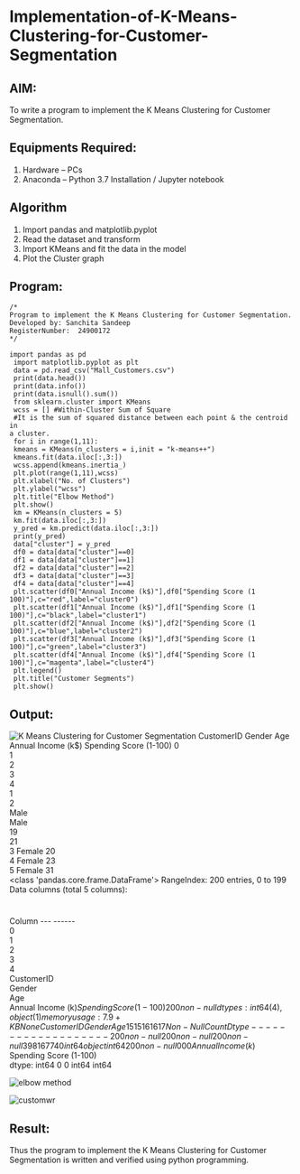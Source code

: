 # Implementation-of-K-Means-Clustering-for-Customer-Segmentation

## AIM:
To write a program to implement the K Means Clustering for Customer Segmentation.

## Equipments Required:
1. Hardware – PCs
2. Anaconda – Python 3.7 Installation / Jupyter notebook

## Algorithm
1. Import pandas and matplotlib.pyplot 
2. Read the dataset and transform
3. Import KMeans and fit the data in the model
4. Plot the Cluster graph

## Program:
```
/*
Program to implement the K Means Clustering for Customer Segmentation.
Developed by: Sanchita Sandeep
RegisterNumber:  24900172
*/
```
```
import pandas as pd
 import matplotlib.pyplot as plt
 data = pd.read_csv("Mall_Customers.csv")
 print(data.head())
 print(data.info())
 print(data.isnull().sum())
 from sklearn.cluster import KMeans
 wcss = [] #Within-Cluster Sum of Square
 #It is the sum of squared distance between each point & the centroid in 
a cluster.
 for i in range(1,11):
 kmeans = KMeans(n_clusters = i,init = "k-means++")
 kmeans.fit(data.iloc[:,3:])
 wcss.append(kmeans.inertia_)
 plt.plot(range(1,11),wcss)
 plt.xlabel("No. of Clusters")
 plt.ylabel("wcss")
 plt.title("Elbow Method")
 plt.show()
 km = KMeans(n_clusters = 5)
 km.fit(data.iloc[:,3:])
 y_pred = km.predict(data.iloc[:,3:])
 print(y_pred)
 data["cluster"] = y_pred
 df0 = data[data["cluster"]==0]
 df1 = data[data["cluster"]==1]
 df2 = data[data["cluster"]==2]
 df3 = data[data["cluster"]==3]
 df4 = data[data["cluster"]==4]
 plt.scatter(df0["Annual Income (k$)"],df0["Spending Score (1
100)"],c="red",label="cluster0")
 plt.scatter(df1["Annual Income (k$)"],df1["Spending Score (1
100)"],c="black",label="cluster1")
 plt.scatter(df2["Annual Income (k$)"],df2["Spending Score (1
100)"],c="blue",label="cluster2")
 plt.scatter(df3["Annual Income (k$)"],df3["Spending Score (1
100)"],c="green",label="cluster3")
 plt.scatter(df4["Annual Income (k$)"],df4["Spending Score (1
100)"],c="magenta",label="cluster4")
 plt.legend()
 plt.title("Customer Segments")
 plt.show()
```


## Output:
![K Means Clustering for Customer Segmentation](sam.png)
 CustomerID  Gender  Age  Annual Income (k$)  Spending Score (1-100)
 0           
1           
2           
3           
4           
1    
2    
Male   
Male   
19                  
21                  
3  Female   20                  
4  Female   23                  
5  Female   31                  
<class 'pandas.core.frame.DataFrame'>
 RangeIndex: 200 entries, 0 to 199
 Data columns (total 5 columns):
 #   
Column                  ---  ------                  
0   
1   
2   
3   
4   
CustomerID              
Gender                  
Age                     
Annual Income (k$)      
Spending Score (1-100)  200 non-null    
dtypes: int64(4), object(1)
 memory usage: 7.9+ KB
 None
 CustomerID                
Gender                    
Age                       
15                      
15                      
16                       
16                      
17                      
Non-Null Count  Dtype --------------  ----- 
200 non-null    
200 non-null    
200 non-null    
39
 81
 6
 77
 40
 int64 
object
 int64 
200 non-null    
0
 0
 0
 Annual Income (k$)        
Spending Score (1-100)    
dtype: int64
 0
 0
 int64 
int64


![elbow method](https://github.com/user-attachments/assets/aa688825-0bdf-4942-b141-c8d7e3461cab)


![customwr](https://github.com/user-attachments/assets/a2850414-e97b-4346-8b35-6abae1b7bfbc)



## Result:
Thus the program to implement the K Means Clustering for Customer Segmentation is written and verified using python programming.

